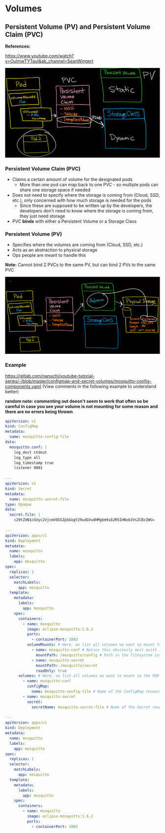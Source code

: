 # Volumes

## Persistent Volume (PV) and Persistent Volume Claim (PVC)

**References:**

https://www.youtube.com/watch?v=OulmwTYTauI&ab_channel=SeanWingert

![](pvc2.png)

### Persistent Volume Claim (PVC)

- Claims a certain amount of volume for the designated pods
  -  More than one pod can map back to one PVC - so multiple pods can share one storage space if needed
- Does not need to specify where the storage is coming from (Cloud, SSD, etc.), only concerned with how much storage is needed for the pods
  - Since these are supposed to be written up by the developers, the developers don't need to know where the storage is coming from, they just need storage
- PVC **binds** with either a Persistent Volume or a Storage Class

### Persistent Volume (PV)

- Specifies where the volumes are coming from (Cloud, SSD, etc.)
- Acts as an abstraction to physical storage
- Ops people are meant to handle this

**Note:** Cannot bind 2 PVCs to the same PV, but can bind 2 PVs to the same PVC

![](pvc1.png)

### Example

https://gitlab.com/nanuchi/youtube-tutorial-series/-/blob/master/configmap-and-secret-volumes/mosquitto-config-components.yaml (View comments in the following example to understand better)

**random note: commenting out doesn't seem to work that often so be careful in case you see your volume is not mounting for some reason and there are no errors being thrown**

```yaml
apiVersion: v1
kind: ConfigMap
metadata:
  name: mosquitto-config-file
data:
  mosquitto.conf: |
    log_dest stdout
    log_type all
    log_timestamp true
    listener 9001
    
---
apiVersion: v1
kind: Secret
metadata:
  name: mosquitto-secret-file
type: Opaque
data:
  secret.file: |
    c29tZXN1cGVyc2VjcmV0IGZpbGUgY29udGVudHMgbm9ib2R5IHNob3VsZCBzZWU=
    
---
apiVersion: apps/v1
kind: Deployment
metadata:
  name: mosquitto
  labels:
    app: mosquitto
spec:
  replicas: 1
  selector:
    matchLabels:
      app: mosquitto
  template:
    metadata:
      labels:
        app: mosquitto
    spec:
      containers: 
        - name: mosquitto
          image: eclipse-mosquitto:1.6.2
          ports:
            - containerPort: 1883
          volumeMounts: # Here, we list all volumes we want to mount from POD TO CONTAINER
            - name: mosquitto-conf # Notice this obviously must exist in the POD (look below)
              mountPath: /mosquitto/config # Path in the filesystem inside the container 
            - name: mosquitto-secret
              mountPath: /mosquitto/secret  
              readOnly: true
      volumes: # Here, we list all volumes we want to mount in the POD
        - name: mosquitto-conf
          configMap:
            name: mosquitto-config-file # Name of the ConfigMap resource (look above)
        - name: mosquitto-secret 
          secret:
            secretName: mosquitto-secret-file # Name of the Secret resource (look above)

---
apiVersion: apps/v1
kind: Deployment
metadata:
  name: mosquitto
  labels:
    app: mosquitto
spec:
  replicas: 1
  selector:
    matchLabels:
      app: mosquitto
  template:
    metadata:
      labels:
        app: mosquitto
    spec:
      containers:
        - name: mosquitto
          image: eclipse-mosquitto:1.6.2
          ports:
            - containerPort: 1883
```

